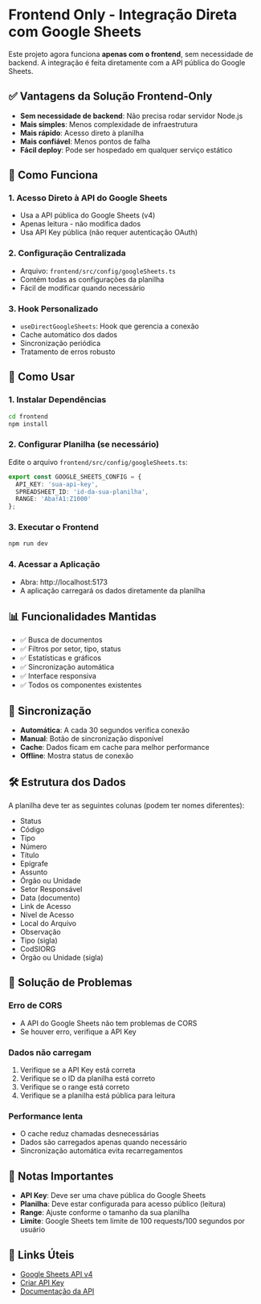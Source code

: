 # Frontend Only - Integração Direta com Google Sheets

Este projeto agora funciona **apenas com o frontend**, sem necessidade de backend. A integração é feita diretamente com a API pública do Google Sheets.

## ✅ Vantagens da Solução Frontend-Only

- **Sem necessidade de backend**: Não precisa rodar servidor Node.js
- **Mais simples**: Menos complexidade de infraestrutura
- **Mais rápido**: Acesso direto à planilha
- **Mais confiável**: Menos pontos de falha
- **Fácil deploy**: Pode ser hospedado em qualquer serviço estático

## 🔧 Como Funciona

### 1. Acesso Direto à API do Google Sheets
- Usa a API pública do Google Sheets (v4)
- Apenas leitura - não modifica dados
- Usa API Key pública (não requer autenticação OAuth)

### 2. Configuração Centralizada
- Arquivo: `frontend/src/config/googleSheets.ts`
- Contém todas as configurações da planilha
- Fácil de modificar quando necessário

### 3. Hook Personalizado
- `useDirectGoogleSheets`: Hook que gerencia a conexão
- Cache automático dos dados
- Sincronização periódica
- Tratamento de erros robusto

## 🚀 Como Usar

### 1. Instalar Dependências
```bash
cd frontend
npm install
```

### 2. Configurar Planilha (se necessário)
Edite o arquivo `frontend/src/config/googleSheets.ts`:
```typescript
export const GOOGLE_SHEETS_CONFIG = {
  API_KEY: 'sua-api-key',
  SPREADSHEET_ID: 'id-da-sua-planilha',
  RANGE: 'Aba!A1:Z1000'
};
```

### 3. Executar o Frontend
```bash
npm run dev
```

### 4. Acessar a Aplicação
- Abra: http://localhost:5173
- A aplicação carregará os dados diretamente da planilha

## 📊 Funcionalidades Mantidas

- ✅ Busca de documentos
- ✅ Filtros por setor, tipo, status
- ✅ Estatísticas e gráficos
- ✅ Sincronização automática
- ✅ Interface responsiva
- ✅ Todos os componentes existentes

## 🔄 Sincronização

- **Automática**: A cada 30 segundos verifica conexão
- **Manual**: Botão de sincronização disponível
- **Cache**: Dados ficam em cache para melhor performance
- **Offline**: Mostra status de conexão

## 🛠️ Estrutura dos Dados

A planilha deve ter as seguintes colunas (podem ter nomes diferentes):
- Status
- Código
- Tipo
- Número
- Título
- Epígrafe
- Assunto
- Órgão ou Unidade
- Setor Responsável
- Data (documento)
- Link de Acesso
- Nível de Acesso
- Local do Arquivo
- Observação
- Tipo (sigla)
- CodSIORG
- Órgão ou Unidade (sigla)

## 🚨 Solução de Problemas

### Erro de CORS
- A API do Google Sheets não tem problemas de CORS
- Se houver erro, verifique a API Key

### Dados não carregam
1. Verifique se a API Key está correta
2. Verifique se o ID da planilha está correto
3. Verifique se o range está correto
4. Verifique se a planilha está pública para leitura

### Performance lenta
- O cache reduz chamadas desnecessárias
- Dados são carregados apenas quando necessário
- Sincronização automática evita recarregamentos

## 📝 Notas Importantes

- **API Key**: Deve ser uma chave pública do Google Sheets
- **Planilha**: Deve estar configurada para acesso público (leitura)
- **Range**: Ajuste conforme o tamanho da sua planilha
- **Limite**: Google Sheets tem limite de 100 requests/100 segundos por usuário

## 🔗 Links Úteis

- [Google Sheets API v4](https://developers.google.com/sheets/api)
- [Criar API Key](https://console.developers.google.com/)
- [Documentação da API](https://developers.google.com/sheets/api/reference/rest)
